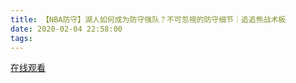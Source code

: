 ```yaml
---
title: 【NBA防守】湖人如何成为防守强队？不可忽視的防守细节｜追追熊战术板
date: 2020-02-04 22:58:00
tags:
---
```


<a href="https://www.weibo.com/tv/v/IsDXQzFgs?fid=1034:4468266928635913" target="_blank">在线观看</a>

